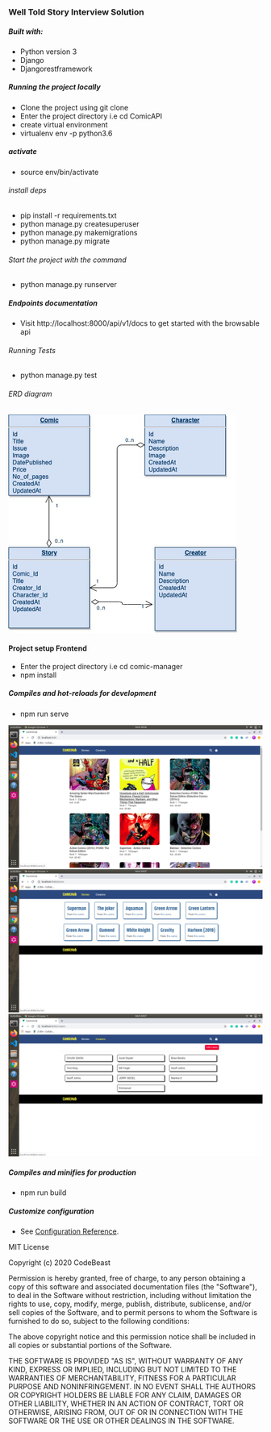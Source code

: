 ### Well Told Story Interview Solution

##### Built with:
- Python version 3
- Django
- Djangorestframework
##### Running the project locally
- Clone the project using git clone
- Enter the project directory i.e cd ComicAPI
- create virtual environment
- virtualenv env -p python3.6
##### activate
- source env/bin/activate
###### install deps
- pip install -r requirements.txt
- python manage.py createsuperuser
- python manage.py makemigrations
- python manage.py migrate
###### Start the project with the command
- python manage.py runserver
##### Endpoints documentation
- Visit http://localhost:8000/api/v1/docs to get started with the browsable api

###### Running Tests
- python manage.py test

###### ERD diagram
![alt text](img/comic.png "ERD Diagram")

#### Project setup Frontend
- Enter the project directory i.e cd comic-manager
- npm install
##### Compiles and hot-reloads for development
- npm run serve

![alt text](img/1.png "Description goes here")
![alt text](img/2.png "Description goes here")
![alt text](img/3.png "Description goes here")

##### Compiles and minifies for production
- npm run build
##### Customize configuration
- See [Configuration Reference](https://cli.vuejs.org/config/).


MIT License

Copyright (c) 2020 CodeBeast

Permission is hereby granted, free of charge, to any person obtaining a copy
of this software and associated documentation files (the "Software"), to deal
in the Software without restriction, including without limitation the rights
to use, copy, modify, merge, publish, distribute, sublicense, and/or sell
copies of the Software, and to permit persons to whom the Software is
furnished to do so, subject to the following conditions:

The above copyright notice and this permission notice shall be included in all
copies or substantial portions of the Software.

THE SOFTWARE IS PROVIDED "AS IS", WITHOUT WARRANTY OF ANY KIND, EXPRESS OR
IMPLIED, INCLUDING BUT NOT LIMITED TO THE WARRANTIES OF MERCHANTABILITY,
FITNESS FOR A PARTICULAR PURPOSE AND NONINFRINGEMENT. IN NO EVENT SHALL THE
AUTHORS OR COPYRIGHT HOLDERS BE LIABLE FOR ANY CLAIM, DAMAGES OR OTHER
LIABILITY, WHETHER IN AN ACTION OF CONTRACT, TORT OR OTHERWISE, ARISING FROM,
OUT OF OR IN CONNECTION WITH THE SOFTWARE OR THE USE OR OTHER DEALINGS IN THE
SOFTWARE.








 
